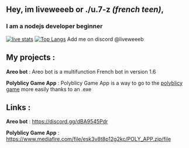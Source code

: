## Hey, im liveweeeb or ./u.7-z _(french teen)_, 
### I am a nodejs developer beginner

[![live stats](https://github-readme-stats.vercel.app/api?username=liveweeeb13)](https://github.com/anuraghazra/github-readme-stats&theme=cobalt)
[![Top Langs](https://github-readme-stats.vercel.app/api/top-langs/?username=liveweeeb13&layout=compact)](https://github.com/anuraghazra/github-readme-stats&theme=cobalt)
Add me on discord @liveweeeb

## My projects : 
__**Areo bot**__ : Areo bot is a multifunction French bot in version 1.6

__**Polyblicy Game App**__ : Polyblicy Game App is a way to go to the [polyblicy game](https://www.gaming-style.com/POLYBLICY/index.php) more easily thanks to an .exe


## Links : 
__**Areo bot**__ : https://discord.gg/dBA9545Pdr

__**Polyblicy Game App**__ : https://www.mediafire.com/file/esk3v8t8p12g2kc/POLY_APP.zip/file
